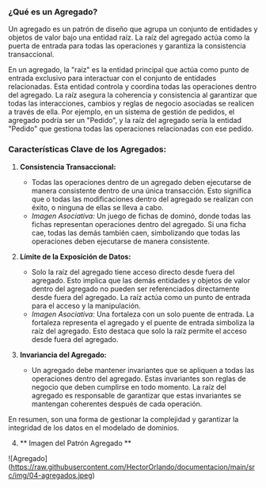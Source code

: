 ### ¿Qué es un Agregado?
Un agregado es un patrón de diseño que agrupa un conjunto de entidades y objetos de valor bajo una entidad raíz. La raíz del agregado actúa como la puerta de entrada para todas las operaciones y garantiza la consistencia transaccional. 

En un agregado, la "raíz" es la entidad principal que actúa como punto de entrada exclusivo para interactuar con el conjunto de entidades relacionadas. Esta entidad controla y coordina todas las operaciones dentro del agregado. La raíz asegura la coherencia y consistencia al garantizar que todas las interacciones, cambios y reglas de negocio asociadas se realicen a través de ella. Por ejemplo, en un sistema de gestión de pedidos, el agregado podría ser un "Pedido", y la raíz del agregado sería la entidad "Pedido" que gestiona todas las operaciones relacionadas con ese pedido.

### Características Clave de los Agregados:

1. **Consistencia Transaccional:**
   - Todas las operaciones dentro de un agregado deben ejecutarse de manera consistente dentro de una única transacción. Esto significa que o todas las modificaciones dentro del agregado se realizan con éxito, o ninguna de ellas se lleva a cabo.
    - *Imagen Asociativa:* Un juego de fichas de dominó, donde todas las fichas representan operaciones dentro del agregado. Si una ficha cae, todas las demás también caen, simbolizando que todas las operaciones deben ejecutarse de manera consistente.

2. **Límite de la Exposición de Datos:**
   - Solo la raíz del agregado tiene acceso directo desde fuera del agregado. Esto implica que las demás entidades y objetos de valor dentro del agregado no pueden ser referenciados directamente desde fuera del agregado. La raíz actúa como un punto de entrada para el acceso y la manipulación.
    - *Imagen Asociativa:* Una fortaleza con un solo puente de entrada. La fortaleza representa el agregado y el puente de entrada simboliza la raíz del agregado. Esto destaca que solo la raíz permite el acceso desde fuera del agregado.

3. **Invariancia del Agregado:**
   - Un agregado debe mantener invariantes que se apliquen a todas las operaciones dentro del agregado. Estas invariantes son reglas de negocio que deben cumplirse en todo momento. La raíz del agregado es responsable de garantizar que estas invariantes se mantengan coherentes después de cada operación.

En resumen, son una forma de gestionar la complejidad y garantizar la integridad de los datos en el modelado de dominios.

4. ** Imagen del Patrón Agregado **

 ![Agregado]
 (https://raw.githubusercontent.com/HectorOrlando/documentacion/main/src/img/04-agregados.jpeg)
